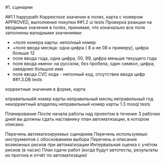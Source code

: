 
#1. сценарии

##1.1 happypath
Корректное значение в полях, карта с номером АPPROVED, выполнение покупки
##1.2 ui tests
Проверка реакции на вводимые значения в полях, принимая, что изначально все поля заполнены валидными значениями:

- +поле номера карты: неполный номер
- +поле ввода месяца: одна цифра ( 8 а не 08 к примеру), цифра больше 12
- поле ввода года, одна цифра, 00, 99, цифра меньше текущего года
- поле ввода имени: на русском, без пробела, один символ, цифра, заведомо большое имя
- поле ввода CVC  кода - неполный код, отсутствие ввода цифр
##1.3.DB tests

корректные значения в форме, карта

еправильныйй номер карты
неправильный месяц
неправильный год
некорректный владелец
неправильный номер карты
1.3 mssql tests






Планирование
После начала работы над проектом в течение 3 рабочих дней вы должны сдать наставнику план автоматизации, в котором описано:

Перечень автоматизируемых сценариев
Перечень используемых инструментов с обоснованием выбора
Перечень и описание возможных рисков при автоматизации
Интервальная оценка с учётом рисков (в часах)
План сдачи работ (когда будут автотесты, результаты их прогона и отчёт по автоматизации)